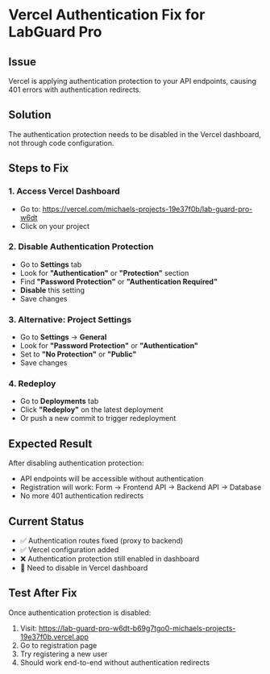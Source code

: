 # Vercel Authentication Fix for LabGuard Pro

## Issue
Vercel is applying authentication protection to your API endpoints, causing 401 errors with authentication redirects.

## Solution
The authentication protection needs to be disabled in the Vercel dashboard, not through code configuration.

## Steps to Fix

### 1. Access Vercel Dashboard
- Go to: https://vercel.com/michaels-projects-19e37f0b/lab-guard-pro-w6dt
- Click on your project

### 2. Disable Authentication Protection
- Go to **Settings** tab
- Look for **"Authentication"** or **"Protection"** section
- Find **"Password Protection"** or **"Authentication Required"**
- **Disable** this setting
- Save changes

### 3. Alternative: Project Settings
- Go to **Settings** → **General**
- Look for **"Password Protection"** or **"Authentication"**
- Set to **"No Protection"** or **"Public"**
- Save changes

### 4. Redeploy
- Go to **Deployments** tab
- Click **"Redeploy"** on the latest deployment
- Or push a new commit to trigger redeployment

## Expected Result
After disabling authentication protection:
- API endpoints will be accessible without authentication
- Registration will work: Form → Frontend API → Backend API → Database
- No more 401 authentication redirects

## Current Status
- ✅ Authentication routes fixed (proxy to backend)
- ✅ Vercel configuration added
- ❌ Authentication protection still enabled in dashboard
- 🔄 Need to disable in Vercel dashboard

## Test After Fix
Once authentication protection is disabled:
1. Visit: https://lab-guard-pro-w6dt-b69g7tgo0-michaels-projects-19e37f0b.vercel.app
2. Go to registration page
3. Try registering a new user
4. Should work end-to-end without authentication redirects